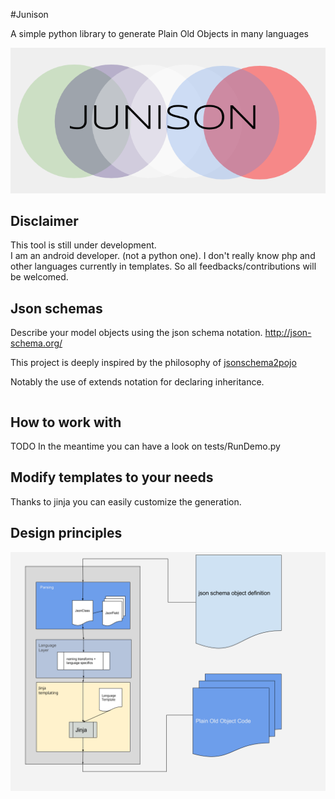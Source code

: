 #Junison

A simple python library to generate Plain Old Objects in many languages

![](Junison.png)

## Disclaimer
This tool is still under development.  
I am an android developer. (not a python one). 
I don't really know php and other languages currently in templates.
So all feedbacks/contributions will be welcomed.


## Json schemas

Describe your model objects using  the json schema notation.
http://json-schema.org/

This project is deeply inspired by the philosophy of 
[jsonschema2pojo](https://github.com/joelittlejohn/jsonschema2pojo/)

Notably the use of extends notation for declaring inheritance.
```
```





## How to work with

TODO
In the meantime you can have a look on tests/RunDemo.py


## Modify templates to your needs

Thanks to jinja you can easily customize the generation.
 

## Design principles

![](junison_schema.png)
